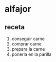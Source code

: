 # alfajor
## receta
1. conseguir carne 
2. comprar carne
2. prepara la carne
3. ponerla en la parilla 



